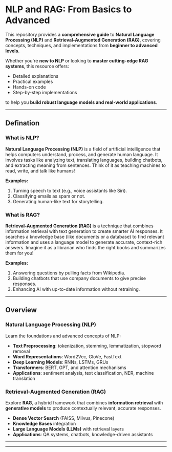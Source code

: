 #  NLP and RAG: From Basics to Advanced  

This repository provides a **comprehensive guide** to **Natural Language Processing (NLP)** and **Retrieval-Augmented Generation (RAG)**, covering concepts, techniques, and implementations from **beginner to advanced levels**.  

Whether you're **new to NLP** or looking to **master cutting-edge RAG systems**, this resource offers:  
- Detailed explanations  
- Practical examples  
- Hands-on code  
- Step-by-step implementations  

to help you **build robust language models and real-world applications**.  

---
## Defination

### What is NLP?

**Natural Language Processing (NLP)** is a field of artificial intelligence that helps computers understand, process, and generate human language. It involves tasks like analyzing text, translating languages, building chatbots, and extracting meaning from sentences. Think of it as teaching machines to read, write, and talk like humans!

**Examples:**

1. Turning speech to text (e.g., voice assistants like Siri).
2. Classifying emails as spam or not.
3. Generating human-like text for storytelling.


### What is RAG?

**Retrieval-Augmented Generation (RAG)** is a technique that combines information retrieval with text generation to create smarter AI responses. It searches a knowledge base (like documents or a database) to find relevant information and uses a language model to generate accurate, context-rich answers. Imagine it as a librarian who finds the right books and summarizes them for you!

**Examples:**

1. Answering questions by pulling facts from Wikipedia.
2. Building chatbots that use company documents to give precise responses.
3. Enhancing AI with up-to-date information without retraining.

---
##  Overview  

###  Natural Language Processing (NLP)  
Learn the foundations and advanced concepts of NLP:  
- **Text Preprocessing**: tokenization, stemming, lemmatization, stopword removal  
- **Word Representations**: Word2Vec, GloVe, FastText  
- **Deep Learning Models**: RNNs, LSTMs, GRUs  
- **Transformers**: BERT, GPT, and attention mechanisms  
- **Applications**: sentiment analysis, text classification, NER, machine translation  

###  Retrieval-Augmented Generation (RAG)  
Explore **RAG**, a hybrid framework that combines **information retrieval** with **generative models** to produce contextually relevant, accurate responses.  
- **Dense Vector Search** (FAISS, Milvus, Pinecone)  
- **Knowledge Bases** integration  
- **Large Language Models (LLMs)** with retrieval layers  
- **Applications**: QA systems, chatbots, knowledge-driven assistants  
---

---
